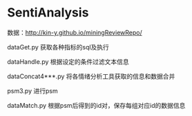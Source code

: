 # SentiAnalysis

数据：http://kin-y.github.io/miningReviewRepo/

dataGet.py 获取各种指标的sql及执行

dataHandle.py 根据设定的条件过滤文本信息

dataConcat4***.py 将各情绪分析工具获取的信息和数据合并

psm3.py 进行psm

dataMatch.py 根据psm后得到的id对，保存每组对应id的数据信息
